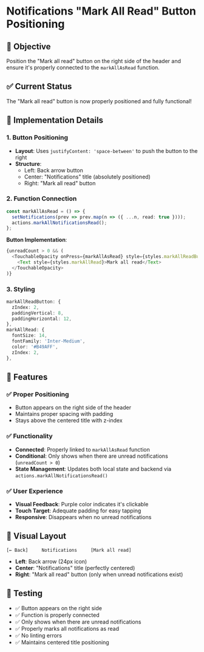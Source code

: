 # Notifications "Mark All Read" Button Positioning

## 🎯 **Objective**
Position the "Mark all read" button on the right side of the header and ensure it's properly connected to the `markAllAsRead` function.

## ✅ **Current Status**
The "Mark all read" button is now properly positioned and fully functional!

## 🔧 **Implementation Details**

### **1. Button Positioning**
- **Layout**: Uses `justifyContent: 'space-between'` to push the button to the right
- **Structure**: 
  - Left: Back arrow button
  - Center: "Notifications" title (absolutely positioned)
  - Right: "Mark all read" button

### **2. Function Connection**
```typescript
const markAllAsRead = () => {
  setNotifications(prev => prev.map(n => ({ ...n, read: true })));
  actions.markAllNotificationsRead();
};
```

**Button Implementation**:
```typescript
{unreadCount > 0 && (
  <TouchableOpacity onPress={markAllAsRead} style={styles.markAllReadButton}>
    <Text style={styles.markAllRead}>Mark all read</Text>
  </TouchableOpacity>
)}
```

### **3. Styling**
```typescript
markAllReadButton: {
  zIndex: 2,
  paddingVertical: 8,
  paddingHorizontal: 12,
},
markAllRead: {
  fontSize: 14,
  fontFamily: 'Inter-Medium',
  color: '#B49AFF',
  zIndex: 2,
},
```

## 📱 **Features**

### **✅ Proper Positioning**
- Button appears on the right side of the header
- Maintains proper spacing with padding
- Stays above the centered title with z-index

### **✅ Functionality**
- **Connected**: Properly linked to `markAllAsRead` function
- **Conditional**: Only shows when there are unread notifications (`unreadCount > 0`)
- **State Management**: Updates both local state and backend via `actions.markAllNotificationsRead()`

### **✅ User Experience**
- **Visual Feedback**: Purple color indicates it's clickable
- **Touch Target**: Adequate padding for easy tapping
- **Responsive**: Disappears when no unread notifications

## 🎨 **Visual Layout**
```
[← Back]     Notifications     [Mark all read]
```

- **Left**: Back arrow (24px icon)
- **Center**: "Notifications" title (perfectly centered)
- **Right**: "Mark all read" button (only when unread notifications exist)

## 🧪 **Testing**
- ✅ Button appears on the right side
- ✅ Function is properly connected
- ✅ Only shows when there are unread notifications
- ✅ Properly marks all notifications as read
- ✅ No linting errors
- ✅ Maintains centered title positioning
